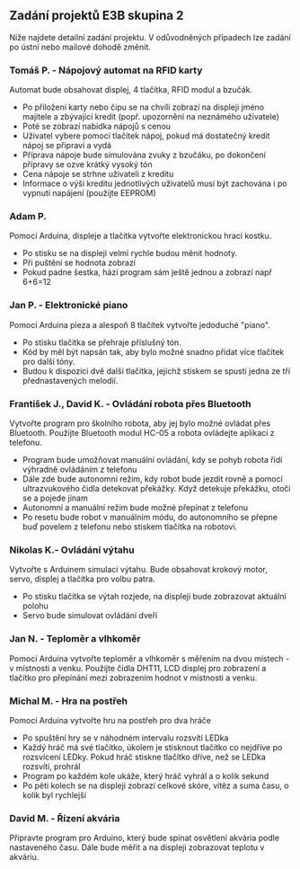 ## Zadání projektů E3B skupina 2

Níže najdete detailní zadání projektu. V odůvodněných případech lze zadání po ústní nebo mailové dohodě změnit. 

### Tomáš P. - Nápojový automat na RFID karty
Automat bude obsahovat displej, 4 tlačítka, RFID modul a bzučák.
- Po přiložení karty nebo čipu se na chvíli zobrazí na displeji jméno majitele a zbývající kredit (popř. upozornění na neznámého uživatele)
- Poté se zobrazí nabídka nápojů s cenou
- Uživatel vybere pomocí tlačítek nápoj, pokud má dostatečný kredit nápoj se připraví a vydá
- Příprava nápoje bude simulována zvuky z bzučáku, po dokončení přípravy se ozve krátký vysoký tón
- Cena nápoje se strhne uživateli z kreditu
- Informace o výši kreditu jednotlivých uživatelů musí být zachována i po vypnutí napájení (použijte EEPROM)

### Adam P.
Pomocí Arduina, displeje a  tlačítka vytvořte elektronickou hrací kostku.
- Po stisku se na displeji velmi rychle budou měnit hodnoty. 
- Při puštění se hodnota zobrazí
- Pokud padne šestka, hází program sám ještě jednou a zobrazí např 6+6=12

### Jan P. - Elektronické piano
Pomocí Arduina pieza a alespoň 8 tlačítek vytvořte jedoduché "piano".

- Po stisku tlačítka se přehraje příslušný tón.
- Kód by měl být napsán tak, aby bylo možné snadno přidat více tlačítek pro další tóny.
- Budou k dispozici dvě další tlačítka, jejichž stiskem se spustí jedna ze tří přednastavených melodií.

### František J., David K. - Ovládání robota přes Bluetooth
Vytvořte program pro školního robota, aby jej bylo možné ovládat přes Bluetooth. Použijte Bluetooth modul HC-05 a robota ovládejte aplikací z telefonu.
- Program bude umožňovat manuální ovládání, kdy se pohyb robota řídí výhradně ovládáním z telefonu
- Dále zde bude autonomní režim, kdy robot bude jezdit rovně a pomocí ultrazvukového čidla detekovat překážky. Když detekuje překážku, otočí se a pojede jinam
- Autonomní a manuální režim bude možné přepínat z telefonu
- Po resetu bude robot v manuálním módu, do autonomního se přepne buď povelem z telefonu nebo stiskem tlačítka na robotovi.

### Nikolas K.- Ovládání výtahu
Vytvořte s Arduinem simulaci výtahu. Bude obsahovat krokový motor, servo, displej a tlačítka pro volbu patra.
- Po stisku tlačítka se výtah rozjede, na displeji bude zobrazovat aktuální polohu
- Servo bude simulovat ovládání dveří

### Jan N. - Teploměr a vlhkoměr
Pomocí Arduina vytvořte teploměr a vlhkoměr s měřením na dvou místech - v místnosti a venku. Použijte čidla DHT11, LCD displej pro zobrazení a tlačítko pro přepínání mezi zobrazením hodnot v místnosti a venku.

### Michal M. - Hra na postřeh
Pomocí Arduina vytvořte hru na postřeh pro dva hráče
- Po spuštění hry se v náhodném intervalu rozsvítí LEDka
- Každý hráč má své tlačítko, úkolem je stisknout tlačítko co nejdříve po rozsvícení LEDky. Pokud hráč stiskne tlačítko dříve, než se LEDka rozsvítí, prohrál
- Program po každém kole ukáže, který hráč vyhrál a o kolik sekund
- Po pěti kolech se na displeji zobrazí celkové skóre, vítěz a suma času, o kolik byl rychlejší

### David M. - Řízení akvária
Připravte program pro Arduino, který bude spínat osvětlení akvária podle nastaveného času. Dále bude měřit a na displeji zobrazovat teplotu v akváriu.
